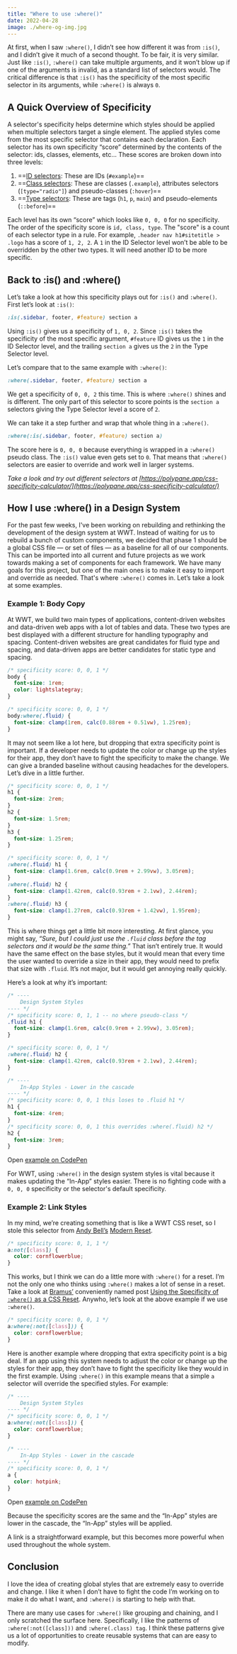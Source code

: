 ```yaml
---
title: "Where to use :where()"
date: 2022-04-28
image: ./where-og-img.jpg
---
```


At first, when I saw `:where()`, I didn’t see how different it was from `:is()`, and I didn’t give it much of a second thought. To be fair, it is very similar. Just like `:is()`, `:where()` can take multiple arguments, and it won’t blow up if one of the arguments is invalid, as a standard list of selectors would. The critical difference is that `:is()` has the specificity of the most specific selector in its arguments, while `:where()` is always `0`.

## A Quick Overview of Specificity

A selector's specificity helps determine which styles should be applied when multiple selectors target a single element. The applied styles come from the most specific selector that contains each declaration. Each selector has its own specificity “score” determined by the contents of the selector: ids, classes, elements, etc... These scores are broken down into three levels:

<div class="ldt-list" data-variant="article">

1. ==[ID selectors](https://developer.mozilla.org/en-US/docs/Web/CSS/ID_selectors)\: These are IDs (`#example`)==
2. ==[Class selectors](https://developer.mozilla.org/en-US/docs/Web/CSS/Class_selectors)\: These are classes (`.example`), attributes selectors (`[type="radio"]`) and pseudo-classes (`:hover`)==
3. ==[Type selectors](https://developer.mozilla.org/en-US/docs/Web/CSS/Type_selectors)\: These are tags (`h1`, `p`, `main`) and pseudo-elements (`::before`)==
</div>

Each level has its own “score” which looks like `0, 0, 0` for no specificity. The order of the specificity score is `id, class, type`. The "score" is a count of each selector type in a rule. For example, `.header nav h1#sitetitle > .logo` has a score of `1, 2, 2`.  A `1` in the ID Selector level won’t be able to be overridden by the other two types. It will need another ID to be more specific.

## Back to :is() and :where()

Let’s take a look at how this specificity plays out for `:is()` and `:where()`. First let’s look at `:is()`:
```css
:is(.sidebar, footer, #feature) section a
```
Using `:is()` gives us a specificity of `1, 0, 2`.  Since `:is()` takes the specificity of the most specific argument, `#feature` ID gives us the `1` in the ID Selector level, and the trailing `section a` gives us the `2` in the Type Selector level.

Let’s compare that to the same example with `:where()`:

```css
:where(.sidebar, footer, #feature) section a
```
We get a specificity of `0, 0, 2` this time. This is where `:where()` shines and is different. The only part of this selector to score points is the `section a` selectors giving the Type Selector level a score of `2`.

We can take it a step further and wrap that whole thing in a `:where()`.

```css
:where(:is(.sidebar, footer, #feature) section a)
```

The score here is `0, 0, 0` because everything is wrapped in a `:where()` pseudo class. The `:is()` value even gets set to `0`. That means that `:where()` selectors are easier to override and work well in larger systems.


*Take a look and try out different selectors at [https://polypane.app/css-specificity-calculator/](https://polypane.app/css-specificity-calculator/)*

## How I use :where() in a Design System

For the past few weeks, I've been working on rebuilding and rethinking the development of the design system at WWT. Instead of waiting for us to rebuild a bunch of custom components, we decided that phase 1 should be a global CSS file — or set of files — as a baseline for all of our components. This can be imported into all current and future projects as we work towards making a set of components for each framework. We have many goals for this project, but one of the main ones is to make it easy to import and override as needed. That's where `:where()` comes in. Let’s take a look at some examples.

### Example 1: Body Copy

At WWT, we build two main types of applications, content-driven websites and data-driven web apps with a lot of tables and data. These two types are best displayed with a different structure for handling typography and spacing. Content-driven websites are great candidates for fluid type and spacing, and data-driven apps are better candidates for static type and spacing.

```css
/* specificity score: 0, 0, 1 */
body {
  font-size: 1rem;
  color: lightslategray;
}

/* specificity score: 0, 0, 1 */
body:where(.fluid) {
  font-size: clamp(1rem, calc(0.88rem + 0.51vw), 1.25rem);
}
```

It may not seem like a lot here, but dropping that extra specificity point is important. If a developer needs to update the color or change up the styles for their app, they don’t have to fight the specificity to make the change. We can give a branded baseline without causing headaches for the developers. Let’s dive in a little further.

```css
/* specificity score: 0, 0, 1 */
h1 {
  font-size: 2rem;
}
h2 {
  font-size: 1.5rem;
}
h3 {
  font-size: 1.25rem;
}

/* specificity score: 0, 0, 1 */
:where(.fluid) h1 {
  font-size: clamp(1.6rem, calc(0.9rem + 2.99vw), 3.05rem);
}
:where(.fluid) h2 {
  font-size: clamp(1.42rem, calc(0.93rem + 2.1vw), 2.44rem);
}
:where(.fluid) h3 {
  font-size: clamp(1.27rem, calc(0.93rem + 1.42vw), 1.95rem);
}
```

This is where things get a little bit more interesting. At first glance, you might say, _“Sure, but I could just use the `.fluid` class before the tag selectors and it would be the same thing.”_ That isn’t entirely true. It would have the same effect on the base styles, but it would mean that every time the user wanted to override a size in their app, they would need to prefix that size with `.fluid`. It’s not major, but it would get annoying really quickly.

Here’s a look at why it’s important:

```css
/* ----
	Design System Styles
---- */
/* specificity score: 0, 1, 1 -- no where pseudo-class */
.fluid h1 {
  font-size: clamp(1.6rem, calc(0.9rem + 2.99vw), 3.05rem);
}

/* specificity score: 0, 0, 1 */
:where(.fluid) h2 {
  font-size: clamp(1.42rem, calc(0.93rem + 2.1vw), 2.44rem);
}

/* ----
	In-App Styles - Lower in the cascade
---- */
/* specificity score: 0, 0, 1 this loses to .fluid h1 */
h1 {
  font-size: 4rem;
}
/* specificity score: 0, 0, 1 this overrides :where(.fluid) h2 */
h2 {
  font-size: 3rem;
}
```

Open [example on CodePen](https://codepen.io/davidleininger/pen/xxpmOpd)

For WWT, using `:where()` in the design system styles is vital because it makes updating the “In-App” styles easier. There is no fighting code with a `0, 0, 0` specificity or the selector's default specificity.

### Example 2: Link Styles

In my mind, we’re creating something that is like a WWT CSS reset, so I stole this selector from [Andy Bell’s](https://twitter.com/hankchizljaw) [Modern Reset](https://github.com/hankchizljaw/modern-css-reset).

```css
/* specificity score: 0, 1, 1 */
a:not([class]) {
  color: cornflowerblue;
}
```

This works, but I think we can do a little more with `:where()` for a reset. I’m not the only one who thinks using `:where()` makes a lot of sense in a reset. Take a look at [Bramus’](https://twitter.com/bramus) conveniently named post [Using the Specificity of `:where()` as a CSS Reset](https://www.bram.us/2021/07/20/using-the-specificity-of-where-as-a-css-reset/). Anywho, let’s look at the above example if we use `:where()`.

```css
/* specificity score: 0, 0, 1 */
a:where(:not([class])) {
  color: cornflowerblue;
}
```

Here is another example where dropping that extra specificity point is a big deal. If an app using this system needs to adjust the color or change up the styles for their app, they don’t have to fight the specificity like they would in the first example. Using `:where()` in this example means that a simple `a` selector will override the specified styles. For example:

```css
/* ----
	Design System Styles
---- */
/* specificity score: 0, 0, 1 */
a:where(:not([class])) {
  color: cornflowerblue;
}

/* ----
	In-App Styles - Lower in the cascade
---- */
/* specificity score: 0, 0, 1 */
a {
  color: hotpink;
}
```

Open [example on CodePen](https://codepen.io/davidleininger/pen/ZErzKeg)

Because the specificity scores are the same and the “In-App” styles are lower in the cascade, the “In-App” styles will be applied.

A link is a straightforward example, but this becomes more powerful when used throughout the whole system.

## Conclusion

I love the idea of creating global styles that are extremely easy to override and change. I like it when I don’t have to fight the code I’m working on to make it do what I want, and `:where()` is starting to help with that.

There are many use cases for `:where()` like grouping and chaining, and I only scratched the surface here. Specifically, I like the patterns of `:where(:not([class]))` and `:where(.class) tag`. I think these patterns give us a lot of opportunities to create reusable systems that can are easy to modify.
